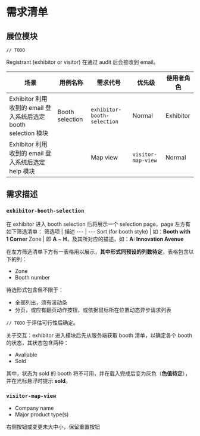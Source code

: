 # 需求清单
## 展位模块
`// TODO`

Registrant (exhibitor or visitor) 在通过 audit 后会接收到 email。

场景 | 用例名称 | 需求代号 | 优先级 | 使用者角色
--- | --- | --- | --- | ---
Exhibitor 利用收到的 email 登入系统后选定 booth selection 模块 | Booth selection | `exhibitor-booth-selection` | Normal | Exhibitor
Exhibitor 利用收到的 email 登入系统后选定 help 模块 | | Map view | `visitor-map-view` | Normal | Visitor

## 需求描述
### `exhibitor-booth-selection`
在 exhibitor 进入 booth selection 后将展示一个 selection page，page 左方有如下筛选清单：
筛选项 | 描述
--- | ---
Sort (for booth style) | 如：**Booth with 1 Corner**
Zone | 即 **A** ~ **H**，及其所对应的描述，如：**A: Innovation Avenue**

在左方筛选清单下方有一表格用以展示，**其中形式同预设的列数待定**，表格包含以下的列：
- Zone
- Booth number

待选形式包含但不限于：
- 全部列出，须有滚动条
- 分页，或应有翻页动作按钮，或依据鼠标所在位置动态异步请求列表

`// TODO` 于评估可行性后确定。

关于交互：exhibitor 进入模块后先从服务端获取 booth 清单，以确定各个 booth 的状态，其状态包含两种：
- Avaliable
- Sold

其中，状态为 sold 的 booth 将不可用，并在载入完成后变为灰色（**色值待定**），并在光标悬浮时提示 **sold**。

### `visitor-map-view`
- Company name
- Major product type(s)

右侧按钮或变更未大中小，保留重置按钮
